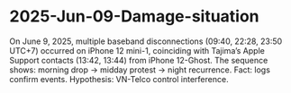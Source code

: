 # 2025-Jun-09-Damage-situation
On June 9, 2025, multiple baseband disconnections (09:40, 22:28, 23:50 UTC+7) occurred on iPhone 12 mini-1, coinciding with Tajima’s Apple Support contacts (13:42, 13:44) from iPhone 12-Ghost. The sequence shows: morning drop → midday protest → night recurrence. Fact: logs confirm events. Hypothesis: VN-Telco control interference.

